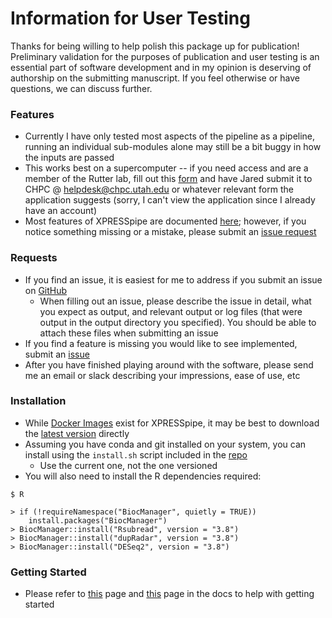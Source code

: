 # Information for User Testing
Thanks for being willing to help polish this package up for publication! Preliminary validation for the purposes of publication and user testing is an essential part of software development and in my opinion is deserving of authorship on the submitting manuscript. If you feel otherwise or have questions, we can discuss further.

### Features
- Currently I have only tested most aspects of the pipeline as a pipeline, running an individual sub-modules alone may still be a bit buggy in how the inputs are passed
- This works best on a supercomputer -- if you need access and are a member of the Rutter lab, fill out this [form](https://www.chpc.utah.edu/role/user/account_request.php) and have Jared submit it to CHPC @ helpdesk@chpc.utah.edu or whatever relevant form the application suggests (sorry, I can't view the application since I already have an account)
- Most features of XPRESSpipe are documented [here](https://github.com/XPRESSyourself/XPRESSpipe); however, if you notice something missing or a mistake, please submit an [issue request](https://github.com/XPRESSyourself/XPRESSpipe/issues)

### Requests
- If you find an issue, it is easiest for me to address if you submit an issue on [GitHub](https://github.com/XPRESSyourself/XPRESSpipe/issues)
  - When filling out an issue, please describe the issue in detail, what you expect as output, and relevant output or log files (that were output in the output directory you specified). You should be able to attach these files when submitting an issue
- If you find a feature is missing you would like to see implemented, submit an [issue]((https://github.com/XPRESSyourself/XPRESSpipe/issues))
- After you have finished playing around with the software, please send me an email or slack describing your impressions, ease of use, etc

### Installation
- While [Docker Images](https://cloud.docker.com/repository/docker/jordanberg/xpresspipe/general) exist for XPRESSpipe, it may be best to download the [latest version](https://github.com/XPRESSyourself/XPRESSpipe/releases) directly
- Assuming you have conda and git installed on your system, you can install using the ```install.sh``` script included in the [repo](https://github.com/XPRESSyourself/XPRESSpipe/)
  - Use the current one, not the one versioned
- You will also need to install the R dependencies required:
```
$ R

> if (!requireNamespace("BiocManager", quietly = TRUE))
    install.packages("BiocManager")
> BiocManager::install("Rsubread", version = "3.8")
> BiocManager::install("dupRadar", version = "3.8")
> BiocManager::install("DESeq2", version = "3.8")
```

### Getting Started
- Please refer to [this](https://xpresspipe.readthedocs.io/en/latest/content/general-usage.html) page and [this](https://xpresspipe.readthedocs.io/en/latest/content/reference-building.html) page in the docs to help with getting started 
